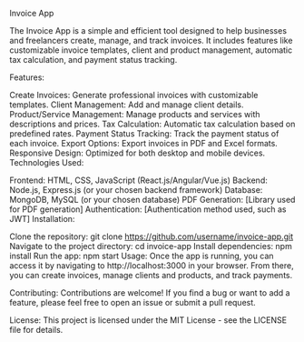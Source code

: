 Invoice App

The Invoice App is a simple and efficient tool designed to help businesses and freelancers create, manage, and track invoices. It includes features like customizable invoice templates, client and product management, automatic tax calculation, and payment status tracking.

Features:

Create Invoices: Generate professional invoices with customizable templates.
Client Management: Add and manage client details.
Product/Service Management: Manage products and services with descriptions and prices.
Tax Calculation: Automatic tax calculation based on predefined rates.
Payment Status Tracking: Track the payment status of each invoice.
Export Options: Export invoices in PDF and Excel formats.
Responsive Design: Optimized for both desktop and mobile devices.
Technologies Used:

Frontend: HTML, CSS, JavaScript (React.js/Angular/Vue.js)
Backend: Node.js, Express.js (or your chosen backend framework)
Database: MongoDB, MySQL (or your chosen database)
PDF Generation: [Library used for PDF generation]
Authentication: [Authentication method used, such as JWT]
Installation:

Clone the repository:
git clone https://github.com/username/invoice-app.git
Navigate to the project directory:
cd invoice-app
Install dependencies:
npm install
Run the app:
npm start
Usage: Once the app is running, you can access it by navigating to http://localhost:3000 in your browser. From there, you can create invoices, manage clients and products, and track payments.

Contributing: Contributions are welcome! If you find a bug or want to add a feature, please feel free to open an issue or submit a pull request.

License: This project is licensed under the MIT License - see the LICENSE file for details.
